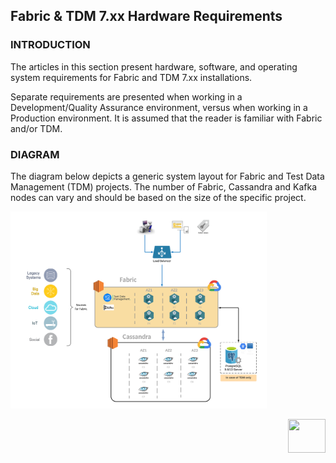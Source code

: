 ## Fabric & TDM 7.xx Hardware Requirements


### INTRODUCTION

The articles in this section present hardware, software, and operating system requirements for Fabric and TDM 7.xx installations.

Separate requirements are presented when working in a Development/Quality Assurance environment, versus when working in a Production environment.
It is assumed that the reader is familiar with Fabric and/or TDM.  

### DIAGRAM 

The diagram below depicts a generic system layout for Fabric and Test Data Management (TDM) projects. The number of Fabric, Cassandra and Kafka nodes can vary and should be based on the size of the specific project.

<img src="images/01_fabric_hrdware.png" style="zoom:40%;" />







[<img align="right" width="60" height="54" src="/articles/images/Next.png">](02_hardware_req_for_dev_qa.md)  
